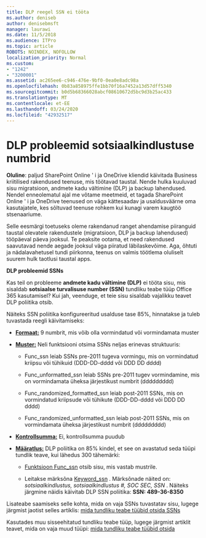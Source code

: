 ```yaml
---
title: DLP reegel SSN ei tööta
ms.author: deniseb
author: denisebmsft
manager: laurawi
ms.date: 11/5/2018
ms.audience: ITPro
ms.topic: article
ROBOTS: NOINDEX, NOFOLLOW
localization_priority: Normal
ms.custom:
- "1242"
- "3200001"
ms.assetid: ac265ee6-c946-476e-9bf0-0ea0e8adc98a
ms.openlocfilehash: 0b83a858975ffe1bb70f16a7452a13d57dff5340
ms.sourcegitcommit: b0d5b68366028abcf08610672d5bc9d3b25ac433
ms.translationtype: MT
ms.contentlocale: et-EE
ms.lasthandoff: 03/24/2020
ms.locfileid: "42932517"
---
```

# <a name="dlp-issues-with-social-security-numbers"></a>DLP probleemid sotsiaalkindlustuse numbrid

**Oluline**: paljud SharePoint Online ' i ja OneDrive kliendid käivitada Business kriitilised rakendused teenuse, mis töötavad taustal. Nende hulka kuuluvad sisu migratsioon, andmete kadu vältimine (DLP) ja backup lahendused. Nendel enneolematul ajal me võtame meetmeid, et tagada SharePoint Online ' i ja OneDrive teenused on väga kättesaadav ja usaldusväärne oma kasutajatele, kes sõltuvad teenuse rohkem kui kunagi varem kaugtöö stsenaariume.

Selle eesmärgi toetuseks oleme rakendanud ranget ahendamise piiranguid taustal olevatele rakendustele (migratsioon, DLP ja backup lahendused) tööpäeval päeva jooksul. Te peaksite ootama, et need rakendused saavutavad nende aegade jooksul väga piiratud läbilaskevõime. Aga, õhtuti ja nädalavahetusel tundi piirkonna, teenus on valmis töötlema oluliselt suurem hulk taotlusi taustal apps.

**DLP probleemid SSNs**

Kas teil on probleeme **andmete kadu vältimine (DLP)** ei tööta sisu, mis sisaldab **sotsiaalse turvalisuse number (SSN)** tundliku teabe tüüp Office 365 kasutamisel? Kui jah, veenduge, et teie sisu sisaldab vajalikku teavet DLP poliitika otsib. 
  
Näiteks SSN poliitika konfigureeritud usalduse tase 85%, hinnatakse ja tuleb tuvastada reegli käivitamiseks:
  
- **[Formaat:](https://docs.microsoft.com/office365/securitycompliance/what-the-sensitive-information-types-look-for#format-80)** 9 numbrit, mis võib olla vormindatud või vormindamata muster

- **[Muster:](https://msconnect.microsoft.com/https:/docs.microsoft.com/office365/securitycompliance/what-the-sensitive-information-types-look-for#pattern-80)** Neli funktsiooni otsima SSNs neljas erinevas struktuuris:

  - Func_ssn leiab SSNs pre-2011 tugeva vormingu, mis on vormindatud kriipsu või tühikuid (DDD-DD-dddd või DDD DD dddd)

  - Func_unformatted_ssn leiab SSNs pre-2011 tugev vormindamine, mis on vormindamata üheksa järjestikust numbrit (ddddddddd)

  - Func_randomized_formatted_ssn leiab post-2011 SSNs, mis on vormindatud kriipsude või tühikute (DDD-DD-dddd või DDD DD dddd)

  - Func_randomized_unformatted_ssn leiab post-2011 SSNs, mis on vormindamata üheksa järjestikust numbrit (ddddddddd)

- **[Kontrollsumma:](https://docs.microsoft.com/office365/securitycompliance/what-the-sensitive-information-types-look-for#checksum-79)** Ei, kontrollsumma puudub

- **[Määratlus:](https://docs.microsoft.com/office365/securitycompliance/what-the-sensitive-information-types-look-for#definition-80)** DLP poliitika on 85% kindel, et see on avastatud seda tüüpi tundlik teave, kui lähedus 300 tähemärki:

  - [Funktsioon Func_ssn](https://docs.microsoft.com/office365/securitycompliance/what-the-sensitive-information-types-look-for#pattern-80) otsib sisu, mis vastab mustrile.

  - Leitakse märksõna [Keyword_ssn](https://docs.microsoft.com/office365/securitycompliance/what-the-sensitive-information-types-look-for#keyword_ssn) . Märksõnade näited on: *sotsiaalkindlustus, sotsiaalkindlustus #, SOC SEC, SSN* . Näiteks järgmine näidis käivitab DLP SSN poliitika: **SSN: 489-36-8350**
  
Lisateabe saamiseks selle kohta, mida on vaja SSNs tuvastatav sisu, lugege järgmist jaotist selles artiklis: [mida tundliku teabe tüübid otsida SSNs](https://docs.microsoft.com/office365/securitycompliance/what-the-sensitive-information-types-look-for#us-social-security-number-ssn)
  
Kasutades muu sisseehitatud tundliku teabe tüüp, lugege järgmist artiklit teavet, mida on vaja muud tüüpi: [mida tundliku teabe tüübid otsida](https://docs.microsoft.com/office365/securitycompliance/what-the-sensitive-information-types-look-for)
  